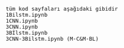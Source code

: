 #

<pre>
tüm kod sayfaları aşağıdaki gibidir
1Bilstm.ipynb
1CNN.ipynb
3CNN.ipynb
3Bİlstm.ipynb
3CNN-3Bilstm.ipynb (M-C&M-BL)
</pre>
